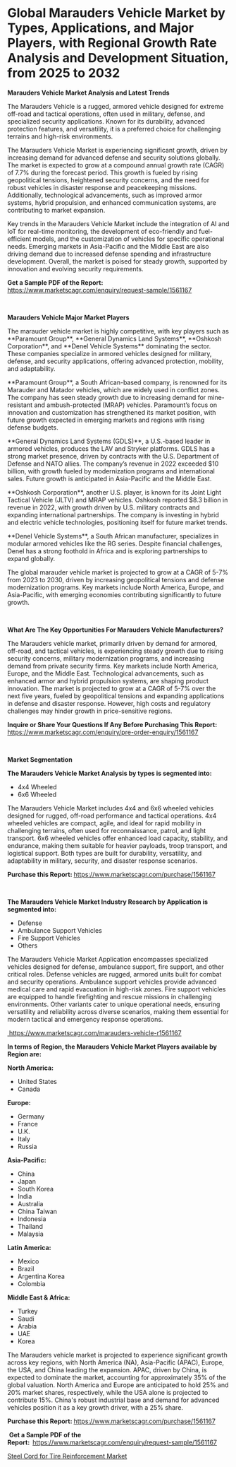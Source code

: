 <p><h1>Global Marauders Vehicle Market by Types, Applications, and Major Players, with Regional Growth Rate Analysis and Development Situation, from 2025 to 2032</h1></p><p><strong>Marauders Vehicle Market Analysis and Latest Trends</strong></p>
<p><p>The Marauders Vehicle is a rugged, armored vehicle designed for extreme off-road and tactical operations, often used in military, defense, and specialized security applications. Known for its durability, advanced protection features, and versatility, it is a preferred choice for challenging terrains and high-risk environments.</p><p>The Marauders Vehicle Market is experiencing significant growth, driven by increasing demand for advanced defense and security solutions globally. The market is expected to grow at a compound annual growth rate (CAGR) of 7.7% during the forecast period. This growth is fueled by rising geopolitical tensions, heightened security concerns, and the need for robust vehicles in disaster response and peacekeeping missions. Additionally, technological advancements, such as improved armor systems, hybrid propulsion, and enhanced communication systems, are contributing to market expansion.</p><p>Key trends in the Marauders Vehicle Market include the integration of AI and IoT for real-time monitoring, the development of eco-friendly and fuel-efficient models, and the customization of vehicles for specific operational needs. Emerging markets in Asia-Pacific and the Middle East are also driving demand due to increased defense spending and infrastructure development. Overall, the market is poised for steady growth, supported by innovation and evolving security requirements.</p></p>
<p><strong>Get a Sample PDF of the Report:&nbsp;</strong> <a href="https://www.marketscagr.com/enquiry/request-sample/1561167?utm_campaign=1901&utm_medium=2&utm_source=Github&utm_content=ia&utm_term=21012025&utm_id=marauders-vehicle">https://www.marketscagr.com/enquiry/request-sample/1561167</a></p>
<p>&nbsp;</p>
<p><strong>Marauders Vehicle Major Market Players</strong></p>
<p><p>The marauder vehicle market is highly competitive, with key players such as **Paramount Group**, **General Dynamics Land Systems**, **Oshkosh Corporation**, and **Denel Vehicle Systems** dominating the sector. These companies specialize in armored vehicles designed for military, defense, and security applications, offering advanced protection, mobility, and adaptability.</p><p>**Paramount Group**, a South African-based company, is renowned for its Marauder and Matador vehicles, which are widely used in conflict zones. The company has seen steady growth due to increasing demand for mine-resistant and ambush-protected (MRAP) vehicles. Paramount’s focus on innovation and customization has strengthened its market position, with future growth expected in emerging markets and regions with rising defense budgets.</p><p>**General Dynamics Land Systems (GDLS)**, a U.S.-based leader in armored vehicles, produces the LAV and Stryker platforms. GDLS has a strong market presence, driven by contracts with the U.S. Department of Defense and NATO allies. The company’s revenue in 2022 exceeded $10 billion, with growth fueled by modernization programs and international sales. Future growth is anticipated in Asia-Pacific and the Middle East.</p><p>**Oshkosh Corporation**, another U.S. player, is known for its Joint Light Tactical Vehicle (JLTV) and MRAP vehicles. Oshkosh reported $8.3 billion in revenue in 2022, with growth driven by U.S. military contracts and expanding international partnerships. The company is investing in hybrid and electric vehicle technologies, positioning itself for future market trends.</p><p>**Denel Vehicle Systems**, a South African manufacturer, specializes in modular armored vehicles like the RG series. Despite financial challenges, Denel has a strong foothold in Africa and is exploring partnerships to expand globally.</p><p>The global marauder vehicle market is projected to grow at a CAGR of 5-7% from 2023 to 2030, driven by increasing geopolitical tensions and defense modernization programs. Key markets include North America, Europe, and Asia-Pacific, with emerging economies contributing significantly to future growth.</p></p>
<p>&nbsp;</p>
<p><strong>What Are The Key Opportunities For Marauders Vehicle Manufacturers?</strong></p>
<p><p>The Marauders vehicle market, primarily driven by demand for armored, off-road, and tactical vehicles, is experiencing steady growth due to rising security concerns, military modernization programs, and increasing demand from private security firms. Key markets include North America, Europe, and the Middle East. Technological advancements, such as enhanced armor and hybrid propulsion systems, are shaping product innovation. The market is projected to grow at a CAGR of 5-7% over the next five years, fueled by geopolitical tensions and expanding applications in defense and disaster response. However, high costs and regulatory challenges may hinder growth in price-sensitive regions.</p></p>
<p><strong>Inquire or Share Your Questions If Any Before Purchasing This Report:</strong> <a href="https://www.marketscagr.com/enquiry/pre-order-enquiry/1561167?utm_campaign=1901&utm_medium=2&utm_source=Github&utm_content=ia&utm_term=21012025&utm_id=marauders-vehicle">https://www.marketscagr.com/enquiry/pre-order-enquiry/1561167</a></p>
<p>&nbsp;</p>
<p><strong>Market Segmentation</strong></p>
<p><strong>The Marauders Vehicle Market Analysis by types is segmented into:</strong></p>
<p><ul><li>4x4 Wheeled</li><li>6x6 Wheeled</li></ul></p>
<p><p>The Marauders Vehicle Market includes 4x4 and 6x6 wheeled vehicles designed for rugged, off-road performance and tactical operations. 4x4 wheeled vehicles are compact, agile, and ideal for rapid mobility in challenging terrains, often used for reconnaissance, patrol, and light transport. 6x6 wheeled vehicles offer enhanced load capacity, stability, and endurance, making them suitable for heavier payloads, troop transport, and logistical support. Both types are built for durability, versatility, and adaptability in military, security, and disaster response scenarios.</p></p>
<p><strong>Purchase this Report:&nbsp;</strong><a href="https://www.marketscagr.com/purchase/1561167?utm_campaign=1901&utm_medium=2&utm_source=Github&utm_content=ia&utm_term=21012025&utm_id=marauders-vehicle">https://www.marketscagr.com/purchase/1561167</a></p>
<p>&nbsp;</p>
<p><strong>The Marauders Vehicle Market Industry Research by Application is segmented into:</strong></p>
<p><ul><li>Defense</li><li>Ambulance Support Vehicles</li><li>Fire Support Vehicles</li><li>Others</li></ul></p>
<p><p>The Marauders Vehicle Market Application encompasses specialized vehicles designed for defense, ambulance support, fire support, and other critical roles. Defense vehicles are rugged, armored units built for combat and security operations. Ambulance support vehicles provide advanced medical care and rapid evacuation in high-risk zones. Fire support vehicles are equipped to handle firefighting and rescue missions in challenging environments. Other variants cater to unique operational needs, ensuring versatility and reliability across diverse scenarios, making them essential for modern tactical and emergency response operations.</p></p>
<p><a href="https://www.marketscagr.com/marauders-vehicle-r1561167?utm_campaign=1901&utm_medium=2&utm_source=Github&utm_content=ia&utm_term=21012025&utm_id=marauders-vehicle">&nbsp;https://www.marketscagr.com/marauders-vehicle-r1561167</a></p>
<p><strong>In terms of Region, the Marauders Vehicle Market Players available by Region are:</strong></p>
<p>
    <p> <strong> North America: </strong>
        <ul>
            <li>United States</li>
            <li>Canada</li>
        </ul>
        </p> 
    <p> <strong> Europe: </strong>
        <ul>
            <li>Germany</li>
            <li>France</li>
            <li>U.K.</li>
            <li>Italy</li>
            <li>Russia</li>
        </ul>
        </p> 
    <p> <strong> Asia-Pacific: </strong>
        <ul>
            <li>China</li>
            <li>Japan</li>
            <li>South Korea</li>
            <li>India</li>
            <li>Australia</li>
            <li>China Taiwan</li>
            <li>Indonesia</li>
            <li>Thailand</li>
            <li>Malaysia</li>
        </ul>
        </p> 
    <p> <strong> Latin America: </strong>
        <ul>
            <li>Mexico</li>
            <li>Brazil</li>
            <li>Argentina Korea</li>
            <li>Colombia</li>
        </ul>
        </p> 
    <p> <strong> Middle East & Africa: </strong>
        <ul>
            <li>Turkey</li>
            <li>Saudi</li>
            <li>Arabia</li>
            <li>UAE</li>
            <li>Korea</li>
        </ul>
    </p>
    </p>
<p><p>The Marauders vehicle market is projected to experience significant growth across key regions, with North America (NA), Asia-Pacific (APAC), Europe, the USA, and China leading the expansion. APAC, driven by China, is expected to dominate the market, accounting for approximately 35% of the global valuation. North America and Europe are anticipated to hold 25% and 20% market shares, respectively, while the USA alone is projected to contribute 15%. China's robust industrial base and demand for advanced vehicles position it as a key growth driver, with a 25% share.</p></p>
<p><strong>Purchase this Report: </strong><a href="https://www.marketscagr.com/purchase/1561167?utm_campaign=1901&utm_medium=2&utm_source=Github&utm_content=ia&utm_term=21012025&utm_id=marauders-vehicle">https://www.marketscagr.com/purchase/1561167</a></p>
<p>&nbsp;<strong>Get a Sample PDF of the Report:&nbsp;&nbsp;</strong><a href="https://www.marketscagr.com/enquiry/request-sample/1561167?utm_campaign=1901&utm_medium=2&utm_source=Github&utm_content=ia&utm_term=21012025&utm_id=marauders-vehicle">https://www.marketscagr.com/enquiry/request-sample/1561167</a></p>
<p><strong></strong></p>
<p><p><a href="https://github.com/AKSHATREPORTPRIME/Market-Research-Report-List-6/blob/main/steel-cord-for-tire-reinforcement-market.md?utm_campaign=1901&utm_medium=2&utm_source=Github&utm_content=ia&utm_term=21012025&utm_id=marauders-vehicle">Steel Cord for Tire Reinforcement Market</a></p></p>